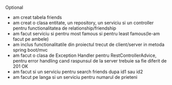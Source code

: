 Optional

- am creat tabela friends
- am creat o clasa entitate, un repository, un serviciu si un controller pentru functionalitatea de relationship/friendship
- am facut serviciu si pentru most famous si pentru least famous(le-am facut pe ambele)
- am inclus functionalitatile din proiectul trecut de client/server in metoda spring boot/mvc
- am facut o clasa de Exception Handler pentru RestControllerAdvice, pentru error handling cand raspunsul de la server trebuie sa fie diferit de 201 OK
- am facut si un serviciu pentru search friends dupa id1 sau id2
- am facut pe langa si un serviciu pentru numarul de prieteni
